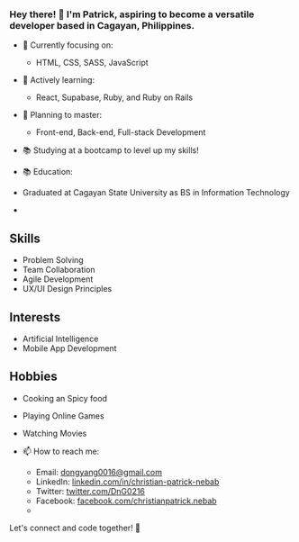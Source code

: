 ### Hey there! 👋 I'm Patrick, aspiring to become a versatile developer based in Cagayan, Philippines.

- 🔭 Currently focusing on:
  - HTML, CSS, SASS, JavaScript

- 🌱 Actively learning:
  - React, Supabase, Ruby, and Ruby on Rails

- 🚀 Planning to master:
  - Front-end, Back-end, Full-stack Development

- 📚 Studying at a bootcamp to level up my skills!
- 📚 Education:
- Graduated at Cagayan State University as BS in Information Technology
- 
 ## Skills

- Problem Solving
- Team Collaboration
- Agile Development
- UX/UI Design Principles

## Interests
- Artificial Intelligence
- Mobile App Development

## Hobbies

- Cooking an Spicy food
- Playing Online Games
- Watching Movies


- 📫 How to reach me:
  - Email: dongyang0016@gmail.com
  - LinkedIn: [linkedin.com/in/christian-patrick-nebab](https://www.linkedin.com/in/christian-patrick-nebab-718110269/)
  - Twitter: [twitter.com/DnG0216](https://twitter.com/DnG0216)
  - Facebook: [facebook.com/christianpatrick.nebab](https://www.facebook.com/christianpatrick.nebab/)
  - 
Let's connect and code together! 🚀

<!--
**Dng120696/Dng120696** is a ✨ _special_ ✨ repository because its `README.md` (this file) appears on your GitHub profile.

Here are some ideas to get you started:
<picture>
 <source media="(prefers-color-scheme: dark)" srcset="YOUR-DARKMODE-IMAGE">
 <source media="(prefers-color-scheme: light)" srcset="YOUR-LIGHTMODE-IMAGE">
 <img alt="YOUR-ALT-TEXT" src="YOUR-DEFAULT-IMAGE">
</picture>
- 🔭 I’m currently working on ...
- 🌱 I’m currently learning ...
- 👯 I’m looking to collaborate on ...
- 🤔 I’m looking for help with ...
- 💬 Ask me about ...
- 📫 How to reach me: ...
- 😄 Pronouns: ...
- ⚡ Fun fact: ...
-->
